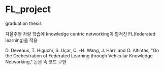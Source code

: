 # FL_project

graduation thesis

자율주행 차량 학습에 knowledge centric networking이 합쳐진 FL(federated learning)을 적용

D. Deveaux, T. Higuchi, S. Uçar, C. -H. Wang, J. Härri and O. Altintas, 
"On the Orchestration of Federated Learning through Vehicular Knowledge Networking," 논문 속 코드 구현  
